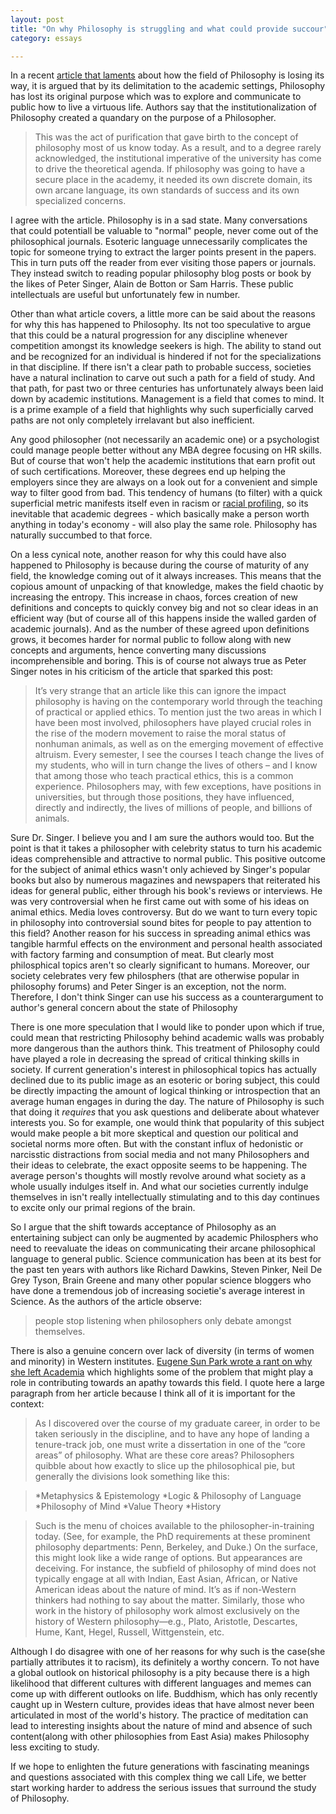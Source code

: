 ```yaml
---
layout: post
title: "On why Philosophy is struggling and what could provide succour"
category: essays

---
```


In a recent [article that laments](http://mobile.nytimes.com/blogs/opinionator/2016/01/11/when-philosophy-lost-its-way/) about how the field of Philosophy is losing its way, it is argued that by its delimitation to the academic settings, Philosophy has lost its original purpose which was to explore and communicate to public how to live a virtuous life. Authors say that the institutionalization of Philosophy created a quandary on the purpose of a Philosopher.

>This was the act of purification that gave birth to the concept of philosophy most of us know today. As a result, and to a degree rarely acknowledged, the institutional imperative of the university has come to drive the theoretical agenda. If philosophy was going to have a secure place in the academy, it needed its own discrete domain, its own arcane language, its own standards of success and its own specialized concerns.

I agree with the article. Philosophy is in a sad state. Many conversations that could potentiall be valuable to "normal" people, never come out of the philosophical journals. Esoteric language unnecessarily complicates the topic for someone trying to extract the larger points present in the papers. This in turn puts off the reader from ever visiting those papers or journals. They instead switch to reading popular philosophy blog posts or book by the likes of Peter Singer, Alain de Botton or Sam Harris. These public intellectuals are useful but unfortunately few in number.

Other than what article covers, a little more can be said about the reasons for why this has happened to Philosophy. Its not too speculative to argue that this could be a natural progression for any discipline whenever competition amongst its knowledge seekers is high. The ability to stand out and be recognized for an individual is hindered if not for the specializations in that discipline. If there isn't a clear path to probable success, societies have a natural inclination to carve out such a path for a field of study. And that path, for past two or three centuries has unfortunately always been laid down by academic institutions. Management is a field that comes to mind. It is a prime example of a field that highlights why such superficially carved paths are not only completely irrelavant but also inefficient. 

Any good philosopher (not necessarily an academic one) or a psychologist could manage people better without any MBA degree focusing on HR skills. But of course that won't help the academic institutions that earn profit out of such certifications. Moreover, these degrees end up helping the employers since they are always on a look out for a convenient and simple way to filter good from bad. This tendency of humans (to filter) with a quick superficial metric manifests itself even in racism or [racial profiling](https://en.wikipedia.org/wiki/Racial_profiling), so its inevitable that academic degrees - which basically make a person worth anything in today's economy - will also play the same role. Philosophy has naturally succumbed to that force.  

On a less cynical note, another reason for why this could have also happened to Philosophy is because during the course of maturity of any field, the knowledge coming out of it always increases. This means that the copious amount of unpacking of that knowledge, makes the field chaotic by increasing the entropy. This increase in chaos, forces creation of new definitions and concepts to quickly convey big and not so clear ideas in an efficient way (but of course all of this happens inside the walled garden of academic journals). And as the number of these agreed upon definitions grows, it becomes harder for normal public to follow along with new concepts and arguments, hence converting many discussions incomprehensible and boring. This is of course not always true as Peter Singer notes in his criticism of the article that sparked this post:

>It’s very strange that an article like this can ignore the impact philosophy is having on the contemporary world through the teaching of practical or applied ethics. To mention just the two areas in which I have been most involved, philosophers have played crucial roles in the rise of the modern movement to raise the moral status of nonhuman animals, as well as on the emerging movement of effective altruism. Every semester, I see the courses I teach change the lives of my students, who will in turn change the lives of others – and I know that among those who teach practical ethics, this is a common experience. Philosophers may, with few exceptions, have positions in universities, but through those positions, they have influenced, directly and indirectly, the lives of millions of people, and billions of animals. 

Sure Dr. Singer. I believe you and I am sure the authors would too. But the point is that it takes a philosopher with celebrity status to turn his academic ideas comprehensible and attractive to normal public. This positive outcome for the subject of animal ethics wasn't only achieved by Singer's popular books but also by numerous magazines and newspapers that reiterated his ideas for general public, either through his book's reviews or interviews. He was very controversial when he first came out with some of his ideas on animal ethics. Media loves controversy. But do we want to turn every topic in philosophy into controversial sound bites for people to pay attention to this field? Another reason  for his success in spreading animal ethics was tangible harmful effects on the environment and personal health associated with factory farming and consumption of meat. But clearly most philosphical topics aren't so clearly significant to humans. Moreover, our society celebrates very few philosphers (that are otherwise popular in philosophy forums) and Peter Singer is an exception, not the norm. Therefore, I don't think Singer can use his success as a counterargument to author's general concern about the state of Philosophy 

There is one more speculation that I would like to ponder upon which if true, could mean that restricting Philosophy behind academic walls was probably more dangerous than the authors think. This treatment of Philosophy could have played a role in decreasing the spread of critical thinking skills in society. If current generation's interest in philosophical topics has actually declined due to its public image as an esoteric or boring subject, this could be directly impacting the amount of logical thinking or introspection that an average human engages in during the day. The nature of Philosophy is such that doing it <em>requires</em> that you ask questions and deliberate about whatever interests you. So for example, one would think that popularity of this subject would make people a bit more skeptical and question our political and societal norms more often. But with the constant influx of hedonistic or narcisstic distractions from social media and not many Philosophers and their ideas to celebrate, the exact opposite seems to be happening. The average person's thoughts will mostly revolve around what society as a whole usually indulges itself in. And what our societies currently indulge themselves in isn't really intellectually stimulating and to this day continues to excite only our primal regions of the brain. 

So I argue that the shift towards acceptance of Philosophy as an entertaining subject can only be augmented by academic Philosphers who need to reevaluate the ideas on communicating their arcane philosophical language to general public. Science communication has been at its best for the past ten years with authors like Richard Dawkins, Steven Pinker, Neil De Grey Tyson, Brain Greene and many other popular science bloggers who have done a tremendous job of increasing societie's average interest in Science. As the authors of the article observe:

>people stop listening when philosophers only debate amongst themselves.


There is also a genuine concern over lack of diversity (in terms of women and minority) in Western institutes. [Eugene Sun Park wrote a rant on why she left Academia](http://read.hipporeads.com/why-i-left-academia-philosophys-homogeneity-needs-rethinking/) which highlights some of the problem that might play a role in contributing towards an apathy towards this field. I quote here a large paragraph from her article because I think all of it is important for the context:

>As I discovered over the course of my graduate career, in order to be taken seriously in the discipline, and to have any hope of landing a tenure-track job, one must write a dissertation in one of the “core areas” of philosophy. What are these core areas? Philosophers quibble about how exactly to slice up the philosophical pie, but generally the divisions look something like this:

>*Metaphysics & Epistemology
>*Logic & Philosophy of Language
>*Philosophy of Mind
>*Value Theory
>*History

>Such is the menu of choices available to the philosopher-in-training today. (See, for example, the PhD requirements at these prominent philosophy departments: Penn, Berkeley, and Duke.) On the surface, this might look like a wide range of options. But appearances are deceiving. For instance, the subfield of philosophy of mind does not typically engage at all with Indian, East Asian, African, or Native American ideas about the nature of mind. It’s as if non-Western thinkers had nothing to say about the matter. Similarly, those who work in the history of philosophy work almost exclusively on the history of Western philosophy—e.g., Plato, Aristotle, Descartes, Hume, Kant, Hegel, Russell, Wittgenstein, etc.

Although I do disagree with one of her reasons for why such is the case(she partially attributes it to racism), its definitely a worthy concern. To not have a global outlook on historical philosophy is a pity because there is a high likelihood that different cultures with different languages and memes can come up with different outlooks on life. Buddhism, which has only recently caught up in Western culture, provides ideas that have almost never been articulated in most of the world's history. The practice of meditation can lead to interesting insights about the nature of mind and absence of such content(along with other philosophies from East Asia) makes Philosophy less exciting to study. 

If we hope to enlighten the future generations with fascinating meanings and questions associated with this complex thing we call Life, we better start working harder to address the serious issues that surround the study of Philosophy. 

